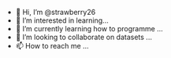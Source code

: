- 👋 Hi, I’m @strawberry26
- 👀 I’m interested in learning...
- 🌱 I’m currently learning how to programme ...
- 💞️ I’m looking to collaborate on datasets ...
- 📫 How to reach me  ...

<!---
strawberry26/strawberry26 is a ✨ special ✨ repository because its `README.md` (this file) appears on your GitHub profile.
You can click the Preview link to take a look at your changes.
--->
